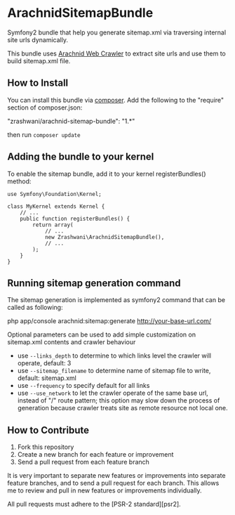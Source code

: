 # ArachnidSitemapBundle
Symfony2 bundle that help you generate sitemap.xml via traversing internal site urls dynamically.

This bundle uses [Arachnid Web Crawler](https://github.com/codeguy/arachnid) to extract site urls and use them to build sitemap.xml file.

## How to Install
You can install this bundle via [composer](http://getcomposer.org). Add the following to the "require" section of composer.json:

   "zrashwani/arachnid-sitemap-bundle": "1.*"

then run `composer update`

## Adding the bundle to your kernel
To enable the sitemap bundle, add it to your kernel registerBundles() method:

    use Symfony\Foundation\Kernel;

    class MyKernel extends Kernel {
        // ...
        public function registerBundles() {
            return array(
                // ...
                new Zrashwani\ArachnidSitemapBundle(),
                // ...
            );
        }
    }


## Running sitemap generation command
The sitemap generation is implemented as symfony2 command that can be called as following:

php app/console arachnid:sitemap:generate http://your-base-url.com/


Optional parameters can be used to add simple customization on sitemap.xml contents and crawler behaviour
* use `--links_depth` to determine to which links level the crawler will operate, default: 3
* use `--sitemap_filename` to determine name of sitemap file to write, default: sitemap.xml
* use `--frequency` to specify default <changefreq> for all links
* use `--use_network` to let the crawler operate of the same base url, instead of "/" route pattern; this option may slow down the process of generation because crawler treats site as remote resource not local one.

## How to Contribute

1. Fork this repository
2. Create a new branch for each feature or improvement
3. Send a pull request from each feature branch

It is very important to separate new features or improvements into separate feature branches,
and to send a pull request for each branch. This allows me to review and pull in new features
or improvements individually.

All pull requests must adhere to the [PSR-2 standard][psr2].

